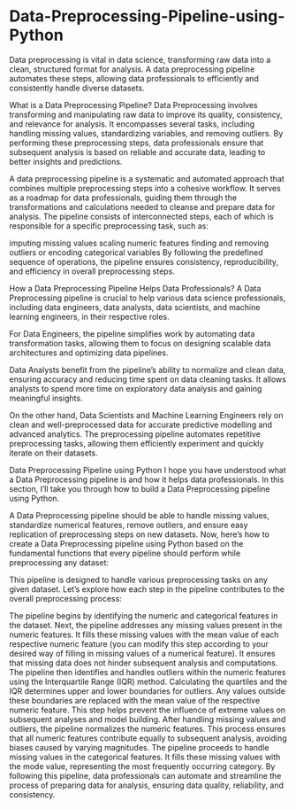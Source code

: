 # Data-Preprocessing-Pipeline-using-Python
 Data preprocessing is vital in data science, transforming raw data into a clean, structured format for analysis. A data preprocessing pipeline automates these steps, allowing data professionals to efficiently and consistently handle diverse datasets.

 What is a Data Preprocessing Pipeline?
Data Preprocessing involves transforming and manipulating raw data to improve its quality, consistency, and relevance for analysis. It encompasses several tasks, including handling missing values, standardizing variables, and removing outliers. By performing these preprocessing steps, data professionals ensure that subsequent analysis is based on reliable and accurate data, leading to better insights and predictions.

A data preprocessing pipeline is a systematic and automated approach that combines multiple preprocessing steps into a cohesive workflow. It serves as a roadmap for data professionals, guiding them through the transformations and calculations needed to cleanse and prepare data for analysis. The pipeline consists of interconnected steps, each of which is responsible for a specific preprocessing task, such as:

imputing missing values
scaling numeric features
finding and removing outliers
or encoding categorical variables
By following the predefined sequence of operations, the pipeline ensures consistency, reproducibility, and efficiency in overall preprocessing steps.


How a Data Preprocessing Pipeline Helps Data Professionals?
A Data Preprocessing pipeline is crucial to help various data science professionals, including data engineers, data analysts, data scientists, and machine learning engineers, in their respective roles.

For Data Engineers, the pipeline simplifies work by automating data transformation tasks, allowing them to focus on designing scalable data architectures and optimizing data pipelines.

Data Analysts benefit from the pipeline’s ability to normalize and clean data, ensuring accuracy and reducing time spent on data cleaning tasks. It allows analysts to spend more time on exploratory data analysis and gaining meaningful insights.


On the other hand, Data Scientists and Machine Learning Engineers rely on clean and well-preprocessed data for accurate predictive modelling and advanced analytics. The preprocessing pipeline automates repetitive preprocessing tasks, allowing them efficiently experiment and quickly iterate on their datasets.

Data Preprocessing Pipeline using Python
I hope you have understood what a Data Preprocessing pipeline is and how it helps data professionals. In this section, I’ll take you through how to build a Data Preprocessing pipeline using Python.

A Data Preprocessing pipeline should be able to handle missing values, standardize numerical features, remove outliers, and ensure easy replication of preprocessing steps on new datasets. Now, here’s how to create a Data Preprocessing pipeline using Python based on the fundamental functions that every pipeline should perform while preprocessing any dataset:

This pipeline is designed to handle various preprocessing tasks on any given dataset. Let’s explore how each step in the pipeline contributes to the overall preprocessing process:

The pipeline begins by identifying the numeric and categorical features in the dataset.
Next, the pipeline addresses any missing values present in the numeric features. It fills these missing values with the mean value of each respective numeric feature (you can modify this step according to your desired way of filling in missing values of a numerical feature). It ensures that missing data does not hinder subsequent analysis and computations.
The pipeline then identifies and handles outliers within the numeric features using the Interquartile Range (IQR) method. Calculating the quartiles and the IQR determines upper and lower boundaries for outliers. Any values outside these boundaries are replaced with the mean value of the respective numeric feature. This step helps prevent the influence of extreme values on subsequent analyses and model building.
After handling missing values and outliers, the pipeline normalizes the numeric features. This process ensures that all numeric features contribute equally to subsequent analysis, avoiding biases caused by varying magnitudes.
The pipeline proceeds to handle missing values in the categorical features. It fills these missing values with the mode value, representing the most frequently occurring category.
By following this pipeline, data professionals can automate and streamline the process of preparing data for analysis, ensuring data quality, reliability, and consistency.
